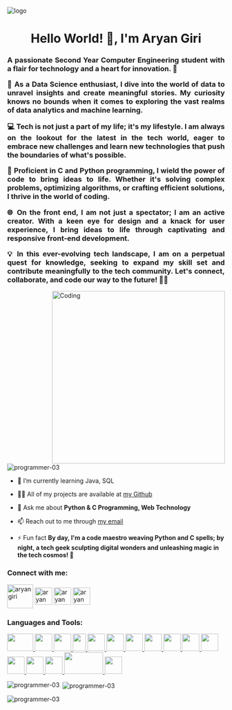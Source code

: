 ![logo](https://user-images.githubusercontent.com/90236635/232446433-d5540fa2-fe28-4bb8-b929-cdb51fe61336.gif)
  <h1 align="center">Hello World! 👋, I'm Aryan Giri</h1>
  <h3 align="justify"> A passionate Second Year Computer Engineering student with a flair for technology and a heart for innovation. 🚀 <p>

🧠 As a Data Science enthusiast, I dive into the world of data to unravel insights and create meaningful stories. My curiosity knows no bounds when it comes to exploring the vast realms of data analytics and machine learning.

💻 Tech is not just a part of my life; it's my lifestyle. I am always on the lookout for the latest in the tech world, eager to embrace new challenges and learn new technologies that push the boundaries of what's possible.

🚀 Proficient in C and Python programming, I wield the power of code to bring ideas to life. Whether it's solving complex problems, optimizing algorithms, or crafting efficient solutions, I thrive in the world of coding.

🌐 On the front end, I am not just a spectator; I am an active creator. With a keen eye for design and a knack for user experience, I bring ideas to life through captivating and responsive front-end development.

💡 In this ever-evolving tech landscape, I am on a perpetual quest for knowledge, seeking to expand my skill set and contribute meaningfully to the tech community. Let's connect, collaborate, and code our way to the future! 🚀✨

</h3>
  <img align="right" alt="Coding" width="400" src="https://media0.giphy.com/media/qgQUggAC3Pfv687qPC/giphy.gif?cid=ecf05e47y55lbzk2r7co88iy6b21ywwekg9ip4hy1uudpsu1&ep=v1_gifs_search&rid=giphy.gif&ct=g">

  <p align="left"> <img src="https://komarev.com/ghpvc/?username=programmer-03&label=Profile%20views&color=0e75b6&style=flat" alt="programmer-03" /> </p>

  - 🌱 I’m currently learning Java, SQL

  - 👨‍💻 All of my projects are available at [my Github](https://github.com/programmer-03)

  - 💬 Ask me about **Python & C Programming, Web Technology**

  - 📫 Reach out to me through [my email](https://engineeringstudies247@gmail.com)

  - ⚡ Fun fact **By day, I'm a code maestro weaving Python and C spells; by night, a tech geek sculpting digital wonders and unleashing magic in the tech cosmos! 🌟**

  <h3 align="left">Connect with me:</h3>
  <p align="left">
  <a href="https://in.linkedin.com/in/aryan-giri-852a0a259" target="blank"><img align="center" src="https://static.vecteezy.com/system/resources/previews/018/930/587/original/linkedin-logo-linkedin-icon-transparent-free-png.png" alt="aryan giri" height="55" width="60" /></a> 
  <a href="https://github.com/programmer-03" target="blank"><img align="center" src="https://cdn-icons-png.flaticon.com/512/25/25231.png" alt="aryan giri" height="40" width="40" /></a>
  <a href="https://github.com/aryangiri03" target="blank"><img align="center" src="https://cdn-icons-png.flaticon.com/512/25/25231.png" alt="aryan giri" height="40" width="40" /></a>
  <a href="https://replit.com/@engineeringstu3" target="blank"><img align="center" src="https://upload.wikimedia.org/wikipedia/commons/thumb/7/78/New_Replit_Logo.svg/2048px-New_Replit_Logo.svg.png" alt="aryan giri" height="40" width="40" /></a>
  </p>

  <h3 align="left">Languages and Tools:</h3>
  <p align="left"> <a href="https://aws.amazon.com" target="_blank" rel="noreferrer"> <img src="https://logohistory.net/wp-content/uploads/2023/06/AWS-Emblem.png"  width="60" height="40"/> </a> <a href="https://getbootstrap.com" target="_blank" rel="noreferrer"> <img src="https://upload.wikimedia.org/wikipedia/commons/thumb/b/b2/Bootstrap_logo.svg/964px-Bootstrap_logo.svg.png" width="40" height="40"/> </a> <a href="https://www.cprogramming.com/" target="_blank" rel="noreferrer"> <img src="https://cdn.worldvectorlogo.com/logos/c-1.svg"  width="40" height="40"/> </a> <a href="https://www.w3schools.com/cpp/" target="_blank" rel="noreferrer"> <img src="https://w7.pngwing.com/pngs/46/626/png-transparent-c-logo-the-c-programming-language-computer-icons-computer-programming-source-code-programming-miscellaneous-template-blue.png" width="30" height="40"/> </a> <a href="https://www.w3schools.com/css/" target="_blank" rel="noreferrer"> <img src="https://upload.wikimedia.org/wikipedia/commons/thumb/d/d5/CSS3_logo_and_wordmark.svg/340px-CSS3_logo_and_wordmark.svg.png" width="40" height="40"/> </a> <a href="https://dart.dev" target="_blank" rel="noreferrer"> <img src="https://www.vectorlogo.zone/logos/dartlang/dartlang-icon.svg" width="40" height="40"/> </a> <a href="https://www.figma.com/" target="_blank" rel="noreferrer"> <img src="https://www.vectorlogo.zone/logos/figma/figma-icon.svg" width="40" height="40"/> </a> <a href="https://flutter.dev" target="_blank" rel="noreferrer"> <img src="https://www.vectorlogo.zone/logos/flutterio/flutterio-icon.svg" width="40" height="40"/> </a> <a href="https://git-scm.com/" target="_blank" rel="noreferrer"> <img src="https://www.vectorlogo.zone/logos/git-scm/git-scm-icon.svg" width="40" height="40"/> </a> <a href="https://www.w3.org/html/" target="_blank" rel="noreferrer"> <img src="https://cdn.pixabay.com/photo/2017/08/05/11/16/logo-2582748_960_720.png" width="40" height="40"/> </a> <a href="https://developer.mozilla.org/en-US/docs/Web/JavaScript" target="_blank" rel="noreferrer"> <img src="https://static.vecteezy.com/system/resources/previews/027/127/560/original/javascript-logo-javascript-icon-transparent-free-png.png" width="40" height="40"/> </a> <a href="https://www.mathworks.com/" target="_blank" rel="noreferrer"> <img src="https://upload.wikimedia.org/wikipedia/commons/2/21/Matlab_Logo.png"  width="40" height="40"/> </a> <a href="https://www.photoshop.com/en" target="_blank" rel="noreferrer"> <img src="https://upload.wikimedia.org/wikipedia/commons/thumb/2/20/Photoshop_CC_icon.png/640px-Photoshop_CC_icon.png"width="40" height="40"/> </a> <a href="https://postman.com" target="_blank" rel="noreferrer"> <img src="https://www.vectorlogo.zone/logos/getpostman/getpostman-icon.svg" width="40" height="40"/> </a> <a href="https://www.python.org" target="_blank" rel="noreferrer"> <img src="https://logos-world.net/wp-content/uploads/2021/10/Python-Symbol.png"  width="90" height="50"/> </a> <a href="https://tailwindcss.com/" target="_blank" rel="noreferrer"> <img src="https://www.vectorlogo.zone/logos/tailwindcss/tailwindcss-icon.svg"  width="40" height="40"/> </a> </p>

  <p><img align="left" src="https://github-readme-stats.vercel.app/api/top-langs?username=programmer-03&show_icons=true&locale=en&layout=compact" alt="programmer-03" /></p>

  <p>&nbsp;<img align="center" src="https://github-readme-stats.vercel.app/api?username=programmer-03&show_icons=true&locale=en" alt="programmer-03" /></p>

  <p><img align="center" src="https://github-readme-streak-stats.herokuapp.com/?user=programmer-03&" alt="programmer-03" /></p>
